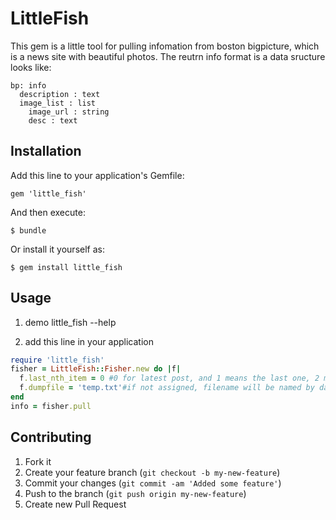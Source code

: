 # LittleFish

This gem is a little tool for pulling infomation from boston bigpicture, which is a news site with beautiful photos.
The reutrn info format is a data sructure looks like:

    bp: info
      description : text
      image_list : list
        image_url : string
        desc : text
  

## Installation

Add this line to your application's Gemfile:

    gem 'little_fish'

And then execute:

    $ bundle

Or install it yourself as:

    $ gem install little_fish

## Usage
1. demo
  little_fish --help

2. add this line in your application
 
```ruby 
require 'little_fish'
fisher = LittleFish::Fisher.new do |f|
  f.last_nth_item = 0 #0 for latest post, and 1 means the last one, 2 means the one before last post, eg.
  f.dumpfile = 'temp.txt'#if not assigned, filename will be named by datetime. if assigned 'no', 'none', or 'false', it wont dump out any file
end
info = fisher.pull
```

## Contributing

1. Fork it
2. Create your feature branch (`git checkout -b my-new-feature`)
3. Commit your changes (`git commit -am 'Added some feature'`)
4. Push to the branch (`git push origin my-new-feature`)
5. Create new Pull Request
